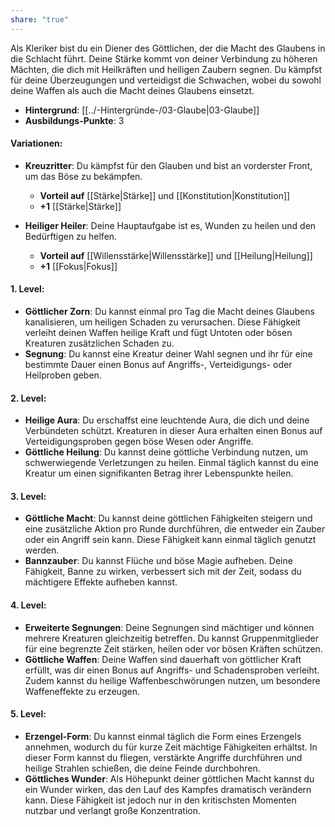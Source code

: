 ```yaml
---
share: "true"
---
```

Als Kleriker bist du ein Diener des Göttlichen, der die Macht des Glaubens in die Schlacht führt. Deine Stärke kommt von deiner Verbindung zu höheren Mächten, die dich mit Heilkräften und heiligen Zaubern segnen. Du kämpfst für deine Überzeugungen und verteidigst die Schwachen, wobei du sowohl deine Waffen als auch die Macht deines Glaubens einsetzt.  
  
- **Hintergrund**: [[../-Hintergründe-/03-Glaube|03-Glaube]]  
- **Ausbildungs-Punkte**: 3  
  
#### **Variationen:**  
  
- **Kreuzritter**: Du kämpfst für den Glauben und bist an vorderster Front, um das Böse zu bekämpfen.  
      
    - **Vorteil auf** [[Stärke|Stärke]] und [[Konstitution|Konstitution]]  
    - **+1** [[Stärke|Stärke]]  
- **Heiliger Heiler**: Deine Hauptaufgabe ist es, Wunden zu heilen und den Bedürftigen zu helfen.  
      
    - **Vorteil auf** [[Willensstärke|Willensstärke]] und [[Heilung|Heilung]]  
    - **+1** [[Fokus|Fokus]]  
  
#### **1. Level:**  
  
- **Göttlicher Zorn**: Du kannst einmal pro Tag die Macht deines Glaubens kanalisieren, um heiligen Schaden zu verursachen. Diese Fähigkeit verleiht deinen Waffen heilige Kraft und fügt Untoten oder bösen Kreaturen zusätzlichen Schaden zu.  
- **Segnung**: Du kannst eine Kreatur deiner Wahl segnen und ihr für eine bestimmte Dauer einen Bonus auf Angriffs-, Verteidigungs- oder Heilproben geben.  
  
#### **2. Level:**  
  
- **Heilige Aura**: Du erschaffst eine leuchtende Aura, die dich und deine Verbündeten schützt. Kreaturen in dieser Aura erhalten einen Bonus auf Verteidigungsproben gegen böse Wesen oder Angriffe.  
- **Göttliche Heilung**: Du kannst deine göttliche Verbindung nutzen, um schwerwiegende Verletzungen zu heilen. Einmal täglich kannst du eine Kreatur um einen signifikanten Betrag ihrer Lebenspunkte heilen.  
  
#### **3. Level:**  
  
- **Göttliche Macht**: Du kannst deine göttlichen Fähigkeiten steigern und eine zusätzliche Aktion pro Runde durchführen, die entweder ein Zauber oder ein Angriff sein kann. Diese Fähigkeit kann einmal täglich genutzt werden.  
- **Bannzauber**: Du kannst Flüche und böse Magie aufheben. Deine Fähigkeit, Banne zu wirken, verbessert sich mit der Zeit, sodass du mächtigere Effekte aufheben kannst.  
  
#### **4. Level:**  
  
- **Erweiterte Segnungen**: Deine Segnungen sind mächtiger und können mehrere Kreaturen gleichzeitig betreffen. Du kannst Gruppenmitglieder für eine begrenzte Zeit stärken, heilen oder vor bösen Kräften schützen.  
- **Göttliche Waffen**: Deine Waffen sind dauerhaft von göttlicher Kraft erfüllt, was dir einen Bonus auf Angriffs- und Schadensproben verleiht. Zudem kannst du heilige Waffenbeschwörungen nutzen, um besondere Waffeneffekte zu erzeugen.  
  
#### **5. Level:**  
  
- **Erzengel-Form**: Du kannst einmal täglich die Form eines Erzengels annehmen, wodurch du für kurze Zeit mächtige Fähigkeiten erhältst. In dieser Form kannst du fliegen, verstärkte Angriffe durchführen und heilige Strahlen schießen, die deine Feinde durchbohren.  
- **Göttliches Wunder**: Als Höhepunkt deiner göttlichen Macht kannst du ein Wunder wirken, das den Lauf des Kampfes dramatisch verändern kann. Diese Fähigkeit ist jedoch nur in den kritischsten Momenten nutzbar und verlangt große Konzentration.
